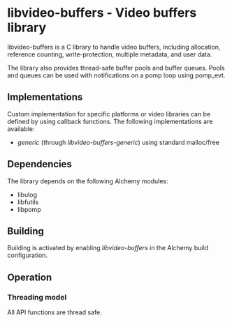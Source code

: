 # libvideo-buffers - Video buffers library

libvideo-buffers is a C library to handle video buffers, including allocation,
reference counting, write-protection, multiple metadata, and user data.

The library also provides thread-safe buffer pools and buffer queues. Pools and
queues can be used with notifications on a pomp loop using pomp_evt.

## Implementations

Custom implementation for specific platforms or video libraries can be defined
by using callback functions. The following implementations are available:

* _generic_ (through _libvideo-buffers-generic_) using standard malloc/free

## Dependencies

The library depends on the following Alchemy modules:

* libulog
* libfutils
* libpomp

## Building

Building is activated by enabling _libvideo-buffers_ in the Alchemy build
configuration.

## Operation

### Threading model

All API functions are thread safe.

